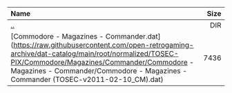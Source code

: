 |Name|Size|
|:---|---:|
|[..](../index.html)|DIR|
|[Commodore - Magazines - Commander.dat](https://raw.githubusercontent.com/open-retrogaming-archive/dat-catalog/main/root/normalized/TOSEC-PIX/Commodore/Magazines/Commander/Commodore - Magazines - Commander/Commodore - Magazines - Commander (TOSEC-v2011-02-10_CM).dat)|7436|

